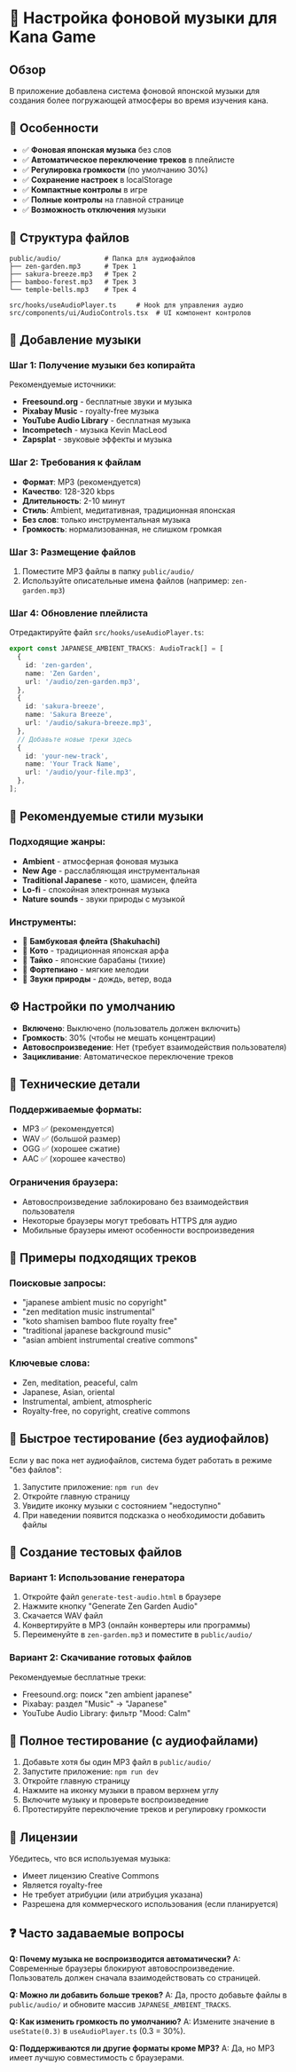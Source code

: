 # 🎵 Настройка фоновой музыки для Kana Game

## Обзор
В приложение добавлена система фоновой японской музыки для создания более погружающей атмосферы во время изучения кана.

## 🎯 Особенности
- ✅ **Фоновая японская музыка** без слов
- ✅ **Автоматическое переключение треков** в плейлисте
- ✅ **Регулировка громкости** (по умолчанию 30%)
- ✅ **Сохранение настроек** в localStorage
- ✅ **Компактные контролы** в игре
- ✅ **Полные контролы** на главной странице
- ✅ **Возможность отключения** музыки

## 📁 Структура файлов
```
public/audio/           # Папка для аудиофайлов
├── zen-garden.mp3      # Трек 1
├── sakura-breeze.mp3   # Трек 2  
├── bamboo-forest.mp3   # Трек 3
└── temple-bells.mp3    # Трек 4

src/hooks/useAudioPlayer.ts     # Hook для управления аудио
src/components/ui/AudioControls.tsx  # UI компонент контролов
```

## 🎼 Добавление музыки

### Шаг 1: Получение музыки без копирайта
Рекомендуемые источники:
- **Freesound.org** - бесплатные звуки и музыка
- **Pixabay Music** - royalty-free музыка
- **YouTube Audio Library** - бесплатная музыка
- **Incompetech** - музыка Kevin MacLeod
- **Zapsplat** - звуковые эффекты и музыка

### Шаг 2: Требования к файлам
- **Формат**: MP3 (рекомендуется)
- **Качество**: 128-320 kbps
- **Длительность**: 2-10 минут
- **Стиль**: Ambient, медитативная, традиционная японская
- **Без слов**: только инструментальная музыка
- **Громкость**: нормализованная, не слишком громкая

### Шаг 3: Размещение файлов
1. Поместите MP3 файлы в папку `public/audio/`
2. Используйте описательные имена файлов (например: `zen-garden.mp3`)

### Шаг 4: Обновление плейлиста
Отредактируйте файл `src/hooks/useAudioPlayer.ts`:

```typescript
export const JAPANESE_AMBIENT_TRACKS: AudioTrack[] = [
  {
    id: 'zen-garden',
    name: 'Zen Garden',
    url: '/audio/zen-garden.mp3',
  },
  {
    id: 'sakura-breeze', 
    name: 'Sakura Breeze',
    url: '/audio/sakura-breeze.mp3',
  },
  // Добавьте новые треки здесь
  {
    id: 'your-new-track',
    name: 'Your Track Name',
    url: '/audio/your-file.mp3',
  },
];
```

## 🎨 Рекомендуемые стили музыки

### Подходящие жанры:
- **Ambient** - атмосферная фоновая музыка
- **New Age** - расслабляющая инструментальная
- **Traditional Japanese** - кото, шамисен, флейта
- **Lo-fi** - спокойная электронная музыка
- **Nature sounds** - звуки природы с музыкой

### Инструменты:
- 🎋 **Бамбуковая флейта (Shakuhachi)**
- 🎻 **Кото** - традиционная японская арфа
- 🥁 **Тайко** - японские барабаны (тихие)
- 🎹 **Фортепиано** - мягкие мелодии
- 🌊 **Звуки природы** - дождь, ветер, вода

## ⚙️ Настройки по умолчанию
- **Включено**: Выключено (пользователь должен включить)
- **Громкость**: 30% (чтобы не мешать концентрации)
- **Автовоспроизведение**: Нет (требует взаимодействия пользователя)
- **Зацикливание**: Автоматическое переключение треков

## 🔧 Технические детали

### Поддерживаемые форматы:
- MP3 ✅ (рекомендуется)
- WAV ✅ (большой размер)
- OGG ✅ (хорошее сжатие)
- AAC ✅ (хорошее качество)

### Ограничения браузера:
- Автовоспроизведение заблокировано без взаимодействия пользователя
- Некоторые браузеры могут требовать HTTPS для аудио
- Мобильные браузеры имеют особенности воспроизведения

## 🎵 Примеры подходящих треков

### Поисковые запросы:
- "japanese ambient music no copyright"
- "zen meditation music instrumental"
- "koto shamisen bamboo flute royalty free"
- "traditional japanese background music"
- "asian ambient instrumental creative commons"

### Ключевые слова:
- Zen, meditation, peaceful, calm
- Japanese, Asian, oriental
- Instrumental, ambient, atmospheric
- Royalty-free, no copyright, creative commons

## 🚀 Быстрое тестирование (без аудиофайлов)

Если у вас пока нет аудиофайлов, система будет работать в режиме "без файлов":
1. Запустите приложение: `npm run dev`
2. Откройте главную страницу
3. Увидите иконку музыки с состоянием "недоступно"
4. При наведении появится подсказка о необходимости добавить файлы

## 🎵 Создание тестовых файлов

### Вариант 1: Использование генератора
1. Откройте файл `generate-test-audio.html` в браузере
2. Нажмите кнопку "Generate Zen Garden Audio"
3. Скачается WAV файл
4. Конвертируйте в MP3 (онлайн конвертеры или программы)
5. Переименуйте в `zen-garden.mp3` и поместите в `public/audio/`

### Вариант 2: Скачивание готовых файлов
Рекомендуемые бесплатные треки:
- Freesound.org: поиск "zen ambient japanese"
- Pixabay: раздел "Music" → "Japanese"
- YouTube Audio Library: фильтр "Mood: Calm"

## 🧪 Полное тестирование (с аудиофайлами)
1. Добавьте хотя бы один MP3 файл в `public/audio/`
2. Запустите приложение: `npm run dev`
3. Откройте главную страницу
4. Нажмите на иконку музыки в правом верхнем углу
5. Включите музыку и проверьте воспроизведение
6. Протестируйте переключение треков и регулировку громкости

## 📝 Лицензии
Убедитесь, что вся используемая музыка:
- Имеет лицензию Creative Commons
- Является royalty-free
- Не требует атрибуции (или атрибуция указана)
- Разрешена для коммерческого использования (если планируется)

## ❓ Часто задаваемые вопросы

**Q: Почему музыка не воспроизводится автоматически?**
A: Современные браузеры блокируют автовоспроизведение. Пользователь должен сначала взаимодействовать со страницей.

**Q: Можно ли добавить больше треков?**
A: Да, просто добавьте файлы в `public/audio/` и обновите массив `JAPANESE_AMBIENT_TRACKS`.

**Q: Как изменить громкость по умолчанию?**
A: Измените значение в `useState(0.3)` в `useAudioPlayer.ts` (0.3 = 30%).

**Q: Поддерживаются ли другие форматы кроме MP3?**
A: Да, но MP3 имеет лучшую совместимость с браузерами.
